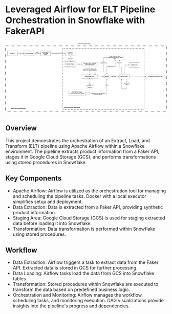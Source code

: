 # Leveraged Airflow for ELT Pipeline Orchestration in Snowflake with FakerAPI

![Diagram](https://github.com/AbhishekSingh1180/FakerAPI-ELT-pipeline/blob/main/diagram/etl_pipeline.png)

## Overview

This project demonstrates the orchestration of an Extract, Load, and Transform (ELT) pipeline using Apache Airflow within a Snowflake environment. The pipeline extracts product information from a Faker API, stages it in Google Cloud Storage (GCS), and performs transformations using stored procedures in Snowflake.

## Key Components

- Apache Airflow:
    Airflow is utilized as the orchestration tool for managing and scheduling the pipeline tasks.
    Docker with a local executor simplifies setup and deployment.
- Data Extraction:
    Data is extracted from a Faker API, providing synthetic product information.
- Staging Area:
    Google Cloud Storage (GCS) is used for staging extracted data before loading it into Snowflake.
- Transformation:
    Data transformation is performed within Snowflake using stored procedures.

## Workflow

- Data Extraction:
    Airflow triggers a task to extract data from the Faker API.
    Extracted data is stored in GCS for further processing.
- Data Loading:
    Airflow tasks load the data from GCS into Snowflake tables.
- Transformation:
    Stored procedures within Snowflake are executed to transform the data based on predefined business logic.
- Orchestration and Monitoring:
    Airflow manages the workflow, scheduling tasks, and monitoring execution.
    DAG visualizations provide insights into the pipeline's progress and dependencies.